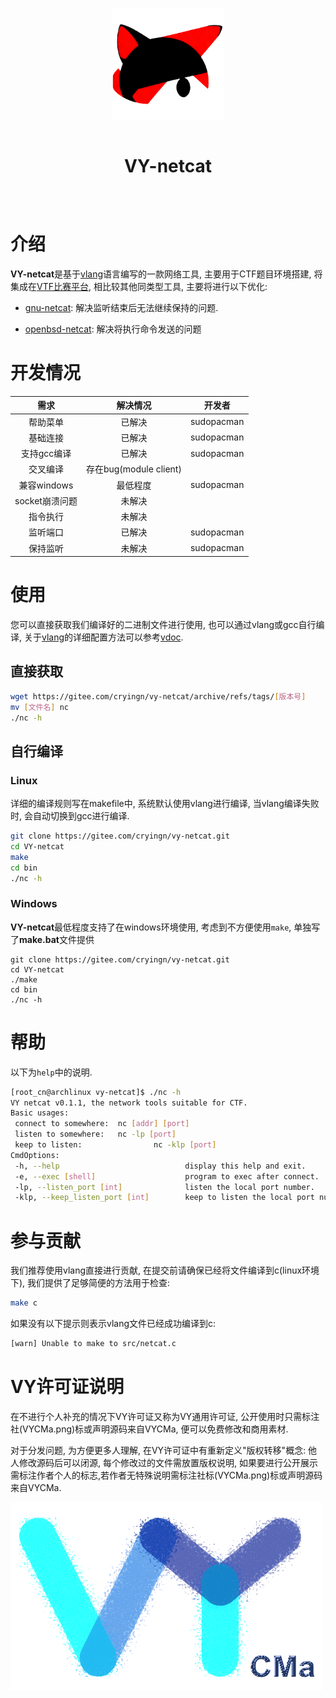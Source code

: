 <div align="center" style="display:grid;place-items:center;">
<p>
    <a href="https://gitee.com/cryingn/vy-netcat" target="_blank"><img width="180" src="./image/VY-netcat.png" alt="VY-netcat logo"></a>
<h1>VY-netcat</h1>
</p>
</div>

# 介绍

**VY-netcat**是基于[vlang](https://vlang.io/)语言编写的一款网络工具, 主要用于CTF题目环境搭建, 将集成在[VTF比赛平台](https://gitee.com/cryingn/vtf), 相比较其他同类型工具, 主要将进行以下优化:

* [gnu-netcat](https://netcat.sourceforge.net/): 解决监听结束后无法继续保持的问题.

* [openbsd-netcat](https://man.openbsd.org/nc.1): 解决将执行命令发送的问题

# 开发情况

| 需求   | 解决情况 | 开发者        |
|:----:|:----:|:----------:|
| 帮助菜单 | 已解决  | sudopacman |
| 基础连接 | 已解决  | sudopacman |
| 支持gcc编译 | 已解决 | sudopacman |
| 交叉编译 | 存在bug(module client) |  |
| 兼容windows | 最低程度 | sudopacman |
| socket崩溃问题 | 未解决 |  |
| 指令执行 | 未解决  |            |
| 监听端口 | 已解决  | sudopacman |
| 保持监听 | 未解决  | sudopacman |

# 使用

您可以直接获取我们编译好的二进制文件进行使用, 也可以通过vlang或gcc自行编译, 关于[vlang](https://vlang.io/)的详细配置方法可以参考[vdoc](https://gitee.com/sakana_ctf/vdoc).

## 直接获取

```bash
wget https://gitee.com/cryingn/vy-netcat/archive/refs/tags/[版本号]
mv [文件名] nc
./nc -h
```

## 自行编译

### Linux

详细的编译规则写在makefile中, 系统默认使用vlang进行编译, 当vlang编译失败时, 会自动切换到gcc进行编译.

```bash
git clone https://gitee.com/cryingn/vy-netcat.git
cd VY-netcat
make
cd bin
./nc -h
```

### Windows

**VY-netcat**最低程度支持了在windows环境使用, 考虑到不方便使用`make`, 单独写了**make.bat**文件提供

```shell
git clone https://gitee.com/cryingn/vy-netcat.git
cd VY-netcat
./make
cd bin
./nc -h
```

# 帮助

以下为`help`中的说明.

```bash
[root_cn@archlinux vy-netcat]$ ./nc -h
VY netcat v0.1.1, the network tools suitable for CTF.
Basic usages:
 connect to somewhere:  nc [addr] [port]
 listen to somewhere:   nc -lp [port]
 keep to listen:                nc -klp [port]
CmdOptions:
 -h, --help                            display this help and exit.
 -e, --exec [shell]                    program to exec after connect.
 -lp, --listen_port [int]              listen the local port number.
 -klp, --keep_listen_port [int]        keep to listen the local port number.
 ```

# 参与贡献

我们推荐使用vlang直接进行贡献, 在提交前请确保已经将文件编译到c(linux环境下), 我们提供了足够简便的方法用于检查:

```bash
make c
```

如果没有以下提示则表示vlang文件已经成功编译到c:

```bash
[warn] Unable to make to src/netcat.c
```


# VY许可证说明

在不进行个人补充的情况下VY许可证又称为VY通用许可证, 公开使用时只需标注社(VYCMa.png)标或声明源码来自VYCMa, 便可以免费修改和商用素材.

对于分发问题, 为方便更多人理解, 在VY许可证中有重新定义"版权转移"概念: 他人修改源码后可以闭源, 每个修改过的文件需放置版权说明, 如果要进行公开展示需标注作者个人的标志,若作者无特殊说明需标注社标(VYCMa.png)标或声明源码来自VYCMa.

![](./image/VYCMa.png)
